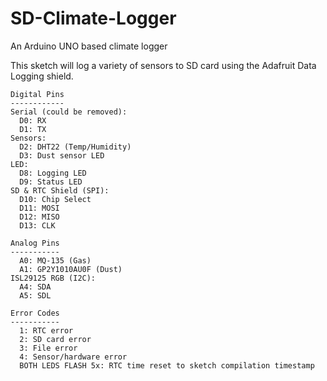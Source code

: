 # SD-Climate-Logger
An Arduino UNO based climate logger

This sketch will log a variety of sensors to SD card using the Adafruit Data Logging shield.

```
Digital Pins
------------
Serial (could be removed):
  D0: RX
  D1: TX
Sensors:
  D2: DHT22 (Temp/Humidity)
  D3: Dust sensor LED
LED:
  D8: Logging LED
  D9: Status LED
SD & RTC Shield (SPI):
  D10: Chip Select
  D11: MOSI
  D12: MISO
  D13: CLK

Analog Pins
-----------
  A0: MQ-135 (Gas)
  A1: GP2Y1010AU0F (Dust)
ISL29125 RGB (I2C):
  A4: SDA
  A5: SDL

Error Codes
-----------
  1: RTC error
  2: SD card error
  3: File error
  4: Sensor/hardware error
  BOTH LEDS FLASH 5x: RTC time reset to sketch compilation timestamp
```
